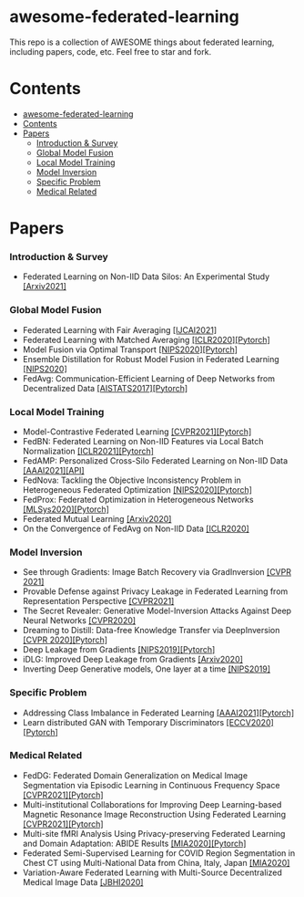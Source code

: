 # awesome-federated-learning
This repo is a collection of AWESOME things about federated learning, including papers, code, etc. Feel free to star and fork.

# Contents
- [awesome-federated-learning](#awesome-federated-learning)
- [Contents](#contents)
- [Papers](#papers)
    - [Introduction & Survey](#introduction--survey)
    - [Global Model Fusion](#global-model-fusion)
    - [Local Model Training](#local-model-training)
    - [Model Inversion](#model-inversion)
    - [Specific Problem](#specific-problem)
    - [Medical Related](#medical-related)

# Papers
### Introduction & Survey
* Federated Learning on Non-IID Data Silos: An Experimental
Study [[Arxiv2021]](https://arxiv.org/pdf/2102.02079.pdf)
### Global Model Fusion
* Federated Learning with Fair Averaging [[IJCAI2021]](https://arxiv.org/pdf/2104.14937.pdf)
* Federated Learning with Matched Averaging [[ICLR2020]](https://openreview.net/pdf?id=BkluqlSFDS)[[Pytorch]](https://github.com/IBM/FedMA)
* Model Fusion via Optimal Transport [[NIPS2020]](https://proceedings.neurips.cc/paper/2020/file/fb2697869f56484404c8ceee2985b01d-Paper.pdf)[[Pytorch]](https://github.com/sidak/otfusion)
* Ensemble Distillation for Robust Model Fusion in Federated Learning [[NIPS2020]](https://proceedings.neurips.cc/paper/2020/file/18df51b97ccd68128e994804f3eccc87-Supplemental.pdf)
* FedAvg: Communication-Efficient Learning of Deep Networks from Decentralized Data [[AISTATS2017]](https://arxiv.org/pdf/1602.05629.pdf)[[Pytorch]](https://github.com/shaoxiongji/federated-learning)

### Local Model Training
* Model-Contrastive Federated Learning [[CVPR2021]](https://arxiv.org/pdf/2103.16257.pdf)[[Pytorch]](https://github.com/QinbinLi/MOON)
* FedBN: Federated Learning on Non-IID Features via Local Batch Normalization [[ICLR2021]](https://arxiv.org/pdf/2102.07623.pdf)[[Pytorch]](https://github.com/med-air/FedBN)
* FedAMP: Personalized Cross-Silo Federated Learning on Non-IID Data [[AAAI2021]](https://arxiv.org/pdf/2007.03797.pdf)[[API]](https://t.ly/nGN9)
* FedNova: Tackling the Objective Inconsistency Problem in Heterogeneous Federated Optimization [[NIPS2020]](https://proceedings.neurips.cc/paper/2020/file/564127c03caab942e503ee6f810f54fd-Paper.pdf)[[Pytorch]](https://github.com/JYWa/FedNova)
* FedProx: Federated Optimization in Heterogeneous Networks [[MLSys2020]](https://arxiv.org/pdf/1812.06127.pdf)[[Pytorch]](https://github.com/litian96/FedProx)
* Federated Mutual Learning [[Arxiv2020]](https://arxiv.org/pdf/2006.16765.pdf)
* On the Convergence of FedAvg on Non-IID Data [[ICLR2020]](https://arxiv.org/pdf/1907.02189.pdf)
  
### Model Inversion
* See through Gradients: Image Batch Recovery via GradInversion [[CVPR 2021]](https://arxiv.org/pdf/2104.07586.pdf)
* Provable Defense against Privacy Leakage in Federated Learning from Representation Perspective [[CVPR2021]](https://arxiv.org/pdf/2012.06043.pdf)
* The Secret Revealer: Generative Model-Inversion Attacks Against Deep Neural
Networks [[CVPR2020]](https://openaccess.thecvf.com/content_CVPR_2020/papers/Zhang_The_Secret_Revealer_Generative_Model-Inversion_Attacks_Against_Deep_Neural_Networks_CVPR_2020_paper.pdf)
* Dreaming to Distill: Data-free Knowledge Transfer via DeepInversion [[CVPR 2020]](https://openaccess.thecvf.com/content_CVPR_2020/papers/Yin_Dreaming_to_Distill_Data-Free_Knowledge_Transfer_via_DeepInversion_CVPR_2020_paper.pdf)[[Pytorch]](https://github.com/NVlabs/DeepInversion)
* Deep Leakage from Gradients [[NIPS2019]](https://arxiv.org/pdf/1906.08935.pdf)[[Pytorch]](https://github.com/mit-han-lab/dlg)
* iDLG: Improved Deep Leakage from Gradients [[Arxiv2020]](https://arxiv.org/pdf/2001.02610.pdf)
* Inverting Deep Generative models,
One layer at a time [[NIPS2019]](https://proceedings.neurips.cc/paper/2019/file/24389bfe4fe2eba8bf9aa9203a44cdad-Paper.pdf)

### Specific Problem
* Addressing Class Imbalance in Federated Learning [[AAAI2021]](https://arxiv.org/pdf/2008.06217.pdf)[[Pytorch]](https://github.com/balanced-fl/Addressing-Class-Imbalance-FL)
* Learn distributed GAN with Temporary
Discriminators [[ECCV2020]](https://arxiv.org/pdf/2007.09221.pdf)[[Pytorch]](https://github.com/huiqu18/TDGAN-PyTorch)
### Medical Related
* FedDG: Federated Domain Generalization on Medical Image Segmentation via Episodic Learning in Continuous Frequency Space [[CVPR2021]](https://arxiv.org/pdf/2103.06030.pdf)[[Pytorch]](https://github.com/liuquande/FedDG-ELCFS)
* Multi-institutional Collaborations for Improving Deep Learning-based Magnetic Resonance Image Reconstruction Using Federated Learning [[CVPR2021]](https://arxiv.org/pdf/2103.02148.pdf)[[Pytorch]](https://github.com/guopengf/FL-MRCM)
* Multi-site fMRI Analysis Using Privacy-preserving Federated Learning and Domain Adaptation: ABIDE Results [[MIA2020]](https://arxiv.org/pdf/2001.05647.pdf)[[Pytorch]](https://github.com/xxlya/Fed_ABIDE)
* Federated Semi-Supervised Learning for COVID Region Segmentation in Chest CT using Multi-National Data from China, Italy, Japan [[MIA2020]](https://arxiv.org/pdf/2011.11750.pdf)
* Variation-Aware Federated Learning with Multi-Source Decentralized Medical Image Data [[JBHI2020]](https://ieeexplore.ieee.org/stamp/stamp.jsp?arnumber=9268161)

